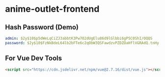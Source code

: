 # anime-outlet-frontend

## Hash Password (Demo)

```yml
admin: $2y$10$p5dWeLqCiZJ3abbtK3Pw7O2dUgElu86d9lGlbbi6gPSC0ShI/OQQS
password: $2y$10$FzNkBdeL64lb2bFTe6c2qObW3QSFawdzvPZDZOaHflVGRAdQ.tnHy
```

## For Vue Dev Tools

```html
<script src="https://cdn.jsdelivr.net/npm/vue@2.7.16/dist/vue.js"></script>
```

<!-- slide show photo 1 : https://images-wixmp-ed30a86b8c4ca887773594c2.wixmp.com/f/5298bac0-b8bf-4c80-af67-725c1272dbb0/dd55ja2-8ba5495d-00bf-4eff-91bf-8e55671aacb6.jpg?token=eyJ0eXAiOiJKV1QiLCJhbGciOiJIUzI1NiJ9.eyJzdWIiOiJ1cm46YXBwOjdlMGQxODg5ODIyNjQzNzNhNWYwZDQxNWVhMGQyNmUwIiwiaXNzIjoidXJuOmFwcDo3ZTBkMTg4OTgyMjY0MzczYTVmMGQ0MTVlYTBkMjZlMCIsIm9iaiI6W1t7InBhdGgiOiJcL2ZcLzUyOThiYWMwLWI4YmYtNGM4MC1hZjY3LTcyNWMxMjcyZGJiMFwvZGQ1NWphMi04YmE1NDk1ZC0wMGJmLTRlZmYtOTFiZi04ZTU1NjcxYWFjYjYuanBnIn1dXSwiYXVkIjpbInVybjpzZXJ2aWNlOmZpbGUuZG93bmxvYWQiXX0.pr7o7qeeKM6hPBlKfErM8-gL7z7N0EnHy0vXbjNhvVg -->

<!-- slide show photo 2 : https://r4.wallpaperflare.com/wallpaper/838/806/561/satoru-gojo-one-piece-hd-wallpaper-c940388dd1aa5dbb86d7680f5011465d.jpg -->

<!-- slide show photo 3 : https://r4.wallpaperflare.com/wallpaper/672/578/501/manga-naruto-shippuuden-uzumaki-naruto-uchiha-sasuke-wallpaper-2529c8a4eb464ddbb08f2ea400bde027.jpg -->
